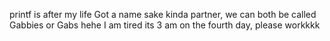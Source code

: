printf is after my life
Got a name sake kinda partner, we can both be called Gabbies or Gabs hehe
I am tired its 3 am on the fourth day, please workkkk
